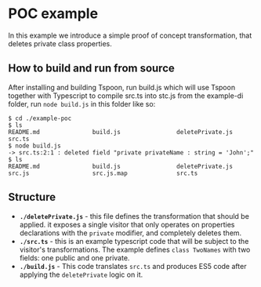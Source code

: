 # POC example
In this example we introduce a simple proof of concept transformation, that deletes private class properties.
## How to build and run from source
After installing and building Tspoon, run build.js which will use Tspoon together with Typescript to compile src.ts into stc.js
from the example-di folder, run ```node build.js``` in this folder like so:
```shell
$ cd ./example-poc
$ ls
README.md               build.js                deletePrivate.js        src.ts
$ node build.js
-> src.ts:2:1 : deleted field "private privateName : string = 'John';"
$ ls
README.md               build.js                deletePrivate.js        src.js                  src.js.map              src.ts
```

## Structure
- **`./deletePrivate.js`** - this file defines the transformation that should be applied. it exposes a single visitor that only operates on properties declarations with the ```private``` modifier, and completely deletes them. 
- **`./src.ts`** - this is an example typescript code that will be subject to the visitor's transformations.
The example defines ```class TwoNames``` with two fields: one public and one private.
- **`./build.js`** - This code translates ```src.ts``` and produces ES5 code after applying the ```deletePrivate``` logic on it.
